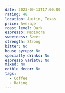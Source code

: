```yaml
---
date: 2023-09-13T17:00:00
rating: 48
location: Austin, Texas
price: Average
roast level: Dark
espresso: Mediocre
sweetness: Sweet
strength: Strong
bitter: No
house syrups: No
specialty drinks: No
espresso variety: No
mixed: No
edible decor: No
tags:
  - Coffee
  - Rating
---
```



